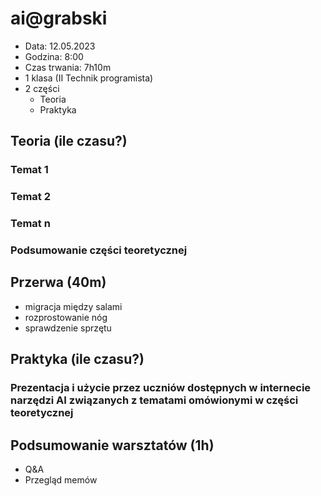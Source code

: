 # ai@grabski
 - Data: 12.05.2023
 - Godzina: 8:00
 - Czas trwania: 7h10m
 - 1 klasa (II Technik programista)
 - 2 części
    - Teoria
    - Praktyka

## Teoria (ile czasu?)
### Temat 1
### Temat 2
### Temat n
### Podsumowanie części teoretycznej
## Przerwa (40m)
 - migracja między salami
 - rozprostowanie nóg
 - sprawdzenie sprzętu
## Praktyka (ile czasu?)
### Prezentacja i użycie przez uczniów dostępnych w internecie narzędzi AI związanych z tematami omówionymi w części teoretycznej
## Podsumowanie warsztatów (1h)
 - Q&A
 - Przegląd memów
